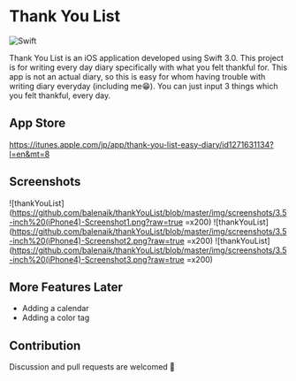 Thank You List
======

![Swift](https://img.shields.io/badge/Swift-3.0-orange.svg)

Thank You List is an iOS application developed using Swift 3.0. This project is for writing every day diary specifically with what you felt thankful for. This app is not an actual diary, so this is easy for whom having trouble with writing diary everyday (including me😁). You can just input 3 things which you felt thankful, every day.


App Store
----------
https://itunes.apple.com/jp/app/thank-you-list-easy-diary/id1271631134?l=en&mt=8



Screenshots
-----------
![thankYouList](https://github.com/balenaik/thankYouList/blob/master/img/screenshots/3.5-inch%20(iPhone4)-Screenshot1.png?raw=true =x200)
![thankYouList](https://github.com/balenaik/thankYouList/blob/master/img/screenshots/3.5-inch%20(iPhone4)-Screenshot2.png?raw=true =x200)
![thankYouList](https://github.com/balenaik/thankYouList/blob/master/img/screenshots/3.5-inch%20(iPhone4)-Screenshot3.png?raw=true =x200)



More Features Later
--------

* Adding a calendar
* Adding a color tag



Contribution
------------

Discussion and pull requests are welcomed 💖


